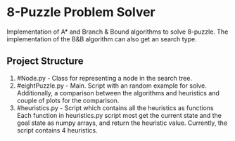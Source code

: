 # 8-Puzzle Problem Solver
Implementation of A* and Branch & Bound algorithms to solve 8-puzzle.
The implementation of the B&B algorithm can also get an search type.

## Project Structure
1. #Node.py - Class for representing a node in the search tree.
2. #eightPuzzle.py - Main. Script with an random example for solve. Additionally, a comparison between the algorithms and heuristics and couple of plots for the comparison. 
3. #heuristics.py - Script which contains all the heuristics as functions Each function in heuristics.py script most get the current state and the goal state as numpy arrays, and return the heuristic value. Currently, the script contains 4 heuristics.
